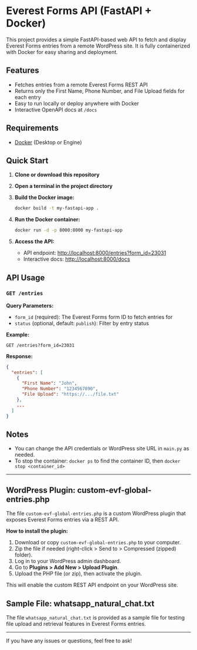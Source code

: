 # Everest Forms API (FastAPI + Docker)

This project provides a simple FastAPI-based web API to fetch and display Everest Forms entries from a remote WordPress site. It is fully containerized with Docker for easy sharing and deployment.

## Features
- Fetches entries from a remote Everest Forms REST API
- Returns only the First Name, Phone Number, and File Upload fields for each entry
- Easy to run locally or deploy anywhere with Docker
- Interactive OpenAPI docs at `/docs`

## Requirements
- [Docker](https://www.docker.com/products/docker-desktop/) (Desktop or Engine)

## Quick Start

1. **Clone or download this repository**

2. **Open a terminal in the project directory**

3. **Build the Docker image:**
   ```bash
   docker build -t my-fastapi-app .
   ```

4. **Run the Docker container:**
   ```bash
   docker run -d -p 8000:8000 my-fastapi-app
   ```

5. **Access the API:**
   - API endpoint: [http://localhost:8000/entries?form_id=23031](http://localhost:8000/entries?form_id=23031)
   - Interactive docs: [http://localhost:8000/docs](http://localhost:8000/docs)

## API Usage

### `GET /entries`
**Query Parameters:**
- `form_id` (required): The Everest Forms form ID to fetch entries for
- `status` (optional, default: `publish`): Filter by entry status

**Example:**
```
GET /entries?form_id=23031
```

**Response:**
```json
{
  "entries": [
    {
      "First Name": "John",
      "Phone Number": "1234567890",
      "File Upload": "https://.../file.txt"
    },
    ...
  ]
}
```

## Notes
- You can change the API credentials or WordPress site URL in `main.py` as needed.
- To stop the container: `docker ps` to find the container ID, then `docker stop <container_id>`

---

## WordPress Plugin: custom-evf-global-entries.php

The file `custom-evf-global-entries.php` is a custom WordPress plugin that exposes Everest Forms entries via a REST API. 

**How to install the plugin:**
1. Download or copy `custom-evf-global-entries.php` to your computer.
2. Zip the file if needed (right-click > Send to > Compressed (zipped) folder).
3. Log in to your WordPress admin dashboard.
4. Go to **Plugins > Add New > Upload Plugin**.
5. Upload the PHP file (or zip), then activate the plugin.

This will enable the custom REST API endpoint on your WordPress site.

## Sample File: whatsapp_natural_chat.txt

The file `whatsapp_natural_chat.txt` is provided as a sample file for testing file upload and retrieval features in Everest Forms entries.

---

If you have any issues or questions, feel free to ask!
